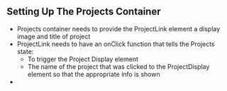 ## Setting Up The Projects Container

- Projects container needs to provide the ProjectLink element a display image and title of project
- ProjectLink needs to have an onClick function that tells the Projects state:
  - To trigger the Project Display element
  - The name of the project that was clicked to the ProjectDisplay element so that the appropriate info is shown
- 
